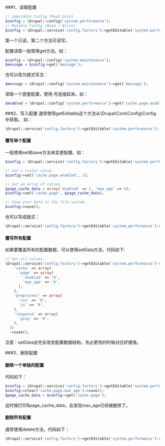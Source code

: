 ###1、读取配置

```php
// Immutable Config (Read Only)
$config = \Drupal::config('system.performance');
// Mutable Config (Read / Write)
$config = \Drupal::service('config.factory')->getEditable('system.performance');
```

第一个只读，第二个方法可读写。

配置读取一般使用get方法。如：

```php
$config = \Drupal::config('system.maintenance');
$message = $config->get('message');
```
也可以改为链式写法：

```php
$message = \Drupal::config('system.maintenance')->get('message');
```

读取一个嵌套配置，使用.号连接起来。如：
```php
$enabled = \Drupal::config('system.performance')->get('cache.page.enabled');
```

###2、写入配置
通常使用getEditable这个方法从\Drupal\Core\Config\Config中获取。
如：
```php
\Drupal::service('config.factory')->getEditable('system.performance');
```

#### 覆写单个配置
一般使用set和save方法来变更配置。如：
```php
$config = \Drupal::service('config.factory')->getEditable('system.performance');

// Set a scalar value.
$config->set('cache.page.enabled', 1);

// Set an array of values.
$page_cache_data = array('enabled' => 1, 'max_age' => 5);
$config->set('cache.page', $page_cache_data);

// Save your data to the file system.
$config->save();
```

也可以写成链式：
```php
\Drupal::service('config.factory')->getEditable('system.performance')->set('cache.page.enabled', 1)->save();
```

#### 覆写所有配置
如果要覆盖所有的配置数据，可以使用setData方法，代码如下:
```php
// Set all values.
\Drupal::service('config.factory')->getEditable('system.performance')->setData(array(
    'cache' => array(
      'page' => array(
        'enabled' => '0',
        'max_age' => '0',
      ),
    ),
    'preprocess' => array(
      'css' => '0',
      'js' => '0',
    ),
    'response' => array(
      'gzip' => '0',
    ),
  ))
  ->save();
```
注意：setData会完全改变配置数据结构，务必更改的时候对应好键值。

###3、删除配置

#### 删除一个单独的配置
代码如下：
```php
$config = \Drupal::service('config.factory')->getEditable('system.performance');
$config->clear('cache.page.max_age')->save();
$page_cache_data = $config->get('cache.page');
```
这时候打印$page_cache_data，会发现max_age已经被删除了。

#### 删除所有配置
通常使用delete方法，代码如下：
```php
\Drupal::service('config.factory')->getEditable('system.performance')->delete();
```